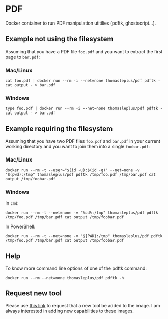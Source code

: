 # PDF

Docker container to run PDF manipulation utitilies (pdftk, ghostscript...).

## Example not using the filesystem

Assuming that you have a PDF file `foo.pdf` and you want to extract the first page to `bar.pdf`:

### Mac/Linux

```
cat foo.pdf | docker run --rm -i --net=none thomasleplus/pdf pdftk - cat output - > bar.pdf 
```

### Windows

```
type foo.pdf | docker run --rm -i --net=none thomasleplus/pdf pdftk - cat output - > bar.pdf 
```

## Example requiring the filesystem

Assuming that you have two PDF files `foo.pdf` and `bar.pdf` in your current working directory and you want to join them into a single `foobar.pdf`:

### Mac/Linux

```
docker run --rm -t --user="$(id -u):$(id -g)" --net=none -v "$(pwd):/tmp" thomasleplus/pdf pdftk /tmp/foo.pdf /tmp/bar.pdf cat output /tmp/foobar.pdf
```

### Windows

In `cmd`:

```
docker run --rm -t --net=none -v "%cd%:/tmp" thomasleplus/pdf pdftk /tmp/foo.pdf /tmp/bar.pdf cat output /tmp/foobar.pdf
```

In PowerShell:

```
docker run --rm -t --net=none -v "${PWD}:/tmp" thomasleplus/pdf pdftk /tmp/foo.pdf /tmp/bar.pdf cat output /tmp/foobar.pdf
```

## Help

To know more command line options of one of the pdftk command:

```
docker run --rm --net=none thomasleplus/pdf pdftk -h
```

## Request new tool

Please use [this link](https://github.com/thomasleplus/docker-pdf/issues/new?assignees=thomasleplus&labels=enhancement&template=feature_request.md&title=%5BFEAT%5D) to request that a new tool be added to the image. I am always interested in adding new capabilities to these images.
